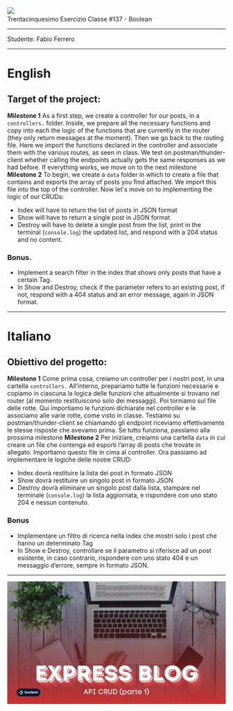 <img src="https://lwfiles.mycourse.app/6368e5089f20781a7e4f1805-public/2c162927114072f9ebbf04043a593fb9.png" width="200">
<br>
Trentacinquesimo Esercizio Classe #137 - Boolean

---

Studente: Fabio Ferrero

---
# English

## Target of the project:
**Milestone 1**
As a first step, we create a controller for our posts, in a `controllers.` folder.
Inside, we prepare all the necessary functions and copy into each the logic of the functions that are currently in the router (they only return messages at the moment).
Then we go back to the routing file. Here we import the functions declared in the controller and associate them with the various routes, as seen in class.
We test on postman/thunder-client whether calling the endpoints actually gets the same responses as we had before.
If everything works, we move on to the next milestone
**Milestone 2**
To begin, we create a `data` folder in which to create a file that contains and exports the array of posts you find attached.  We import this file into the top of the controller.
Now let's move on to implementing the logic of our CRUDs:
- Index will have to return the list of posts in JSON format
- Show will have to return a single post in JSON format
- Destroy will have to delete a single post from the list, print in the terminal (`console.log`) the updated list, and respond with a 204 status and no content.
### Bonus.
- Implement a search filter in the index that shows only posts that have a certain Tag.
- In Show and Destroy, check if the parameter refers to an existing post, if not, respond with a 404 status and an error message, again in JSON format.


---
# Italiano

## Obiettivo del progetto:
**Milestone 1**
Come prima cosa, creiamo un controller per i nostri post, in una cartella `controllers.`
All’interno, prepariamo tutte le funzioni necessarie e copiamo in ciascuna la logica delle funzioni che attualmente si trovano nel router (al momento restituiscono solo dei messaggi).
Poi torniamo sul file delle rotte. Qui importiamo le funzioni dichiarate nel controller e le associamo alle varie rotte, come visto in classe.
Testiamo su postman/thunder-client se chiamando gli endpoint riceviamo effettivamente le stesse risposte che avevamo prima.
Se tutto funziona, passiamo alla prossima milestone
**Milestone 2**
Per iniziare, creiamo una cartella `data`  in cui creare un file che contenga ed esporti l’array di posts che trovate in allegato.  Importiamo questo file in cima al controller.
Ora passiamo ad implementare le logiche delle nostre CRUD:
- Index dovrà restituire la lista dei post in formato JSON
- Show dovrà restituire un singolo post in formato JSON
- Destroy dovrà eliminare un singolo post dalla lista, stampare nel terminale (`console.log`) la lista aggiornata, e rispondere con uno stato 204 e nessun contenuto.
### Bonus
- Implementare un filtro di ricerca nella index che mostri solo i post che hanno un determinato Tag
- In Show e Destroy, controllare se il parametro si riferisce ad un post esistente, in caso contrario, rispondere con uno stato 404 e un messaggio d’errore, sempre in formato JSON.

---

<img src="./cover.jpg">